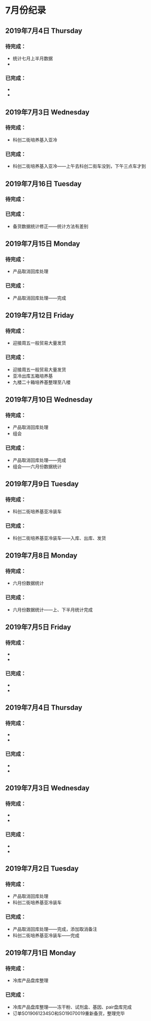 # 7月份纪录

## 2019年7月4日 Thursday
### 待完成：
- 统计七月上半月数据
- 
### 已完成：
- 
- 

## 2019年7月3日 Wednesday
### 待完成：
- 科创二街培养基入亚冷
### 已完成：
- 科创二街培养基入亚冷——上午去科创二街车没到，下午三点车才到

## 2019年7月16日 Tuesday
### 待完成：
### 已完成：
- 备货数据统计修正——统计方法有差别

## 2019年7月15日 Monday
### 待完成：
- 产品取消回库处理
### 已完成：
- 产品取消回库处理——完成

## 2019年7月12日 Friday
### 待完成：
- 迎接周五一般贸易大量发货
### 已完成：
- 迎接周五一般贸易大量发货
- 亚冷出库五箱培养基
- 九楼二十箱培养基整理至八楼

## 2019年7月10日 Wednesday
### 待完成：
- 产品取消回库处理
- 组会
### 已完成：
- 产品取消回库处理——完成
- 组会——六月份数据统计

## 2019年7月9日 Tuesday
### 待完成：
- 科创二街培养基亚冷装车
### 已完成：
- 科创二街培养基亚冷装车——入库、出库、发货

## 2019年7月8日 Monday
### 待完成：
- 六月份数据统计
### 已完成：
- 六月份数据统计——上、下半月统计完成

## 2019年7月5日 Friday
### 待完成：
- 
- 
### 已完成：
- 
- 

## 2019年7月4日 Thursday
### 待完成：
- 
- 
### 已完成：
- 
- 

## 2019年7月3日 Wednesday
### 待完成：
- 
- 
### 已完成：
- 
- 

## 2019年7月2日 Tuesday
### 待完成：
- 产品取消回库处理
- 科创二街培养基亚冷装车
### 已完成：
- 产品取消回库处理——完成，添加取消备注
- 科创二街培养基亚冷装车——完成

## 2019年7月1日 Monday
### 待完成：
- 冷库产品盘库整理
### 已完成：
- 冷库产品盘库整理——冻干粉、试剂盒、基因、pair盘库完成
- 订单SO19061234SO和SO19070019重新备货，整理完毕
